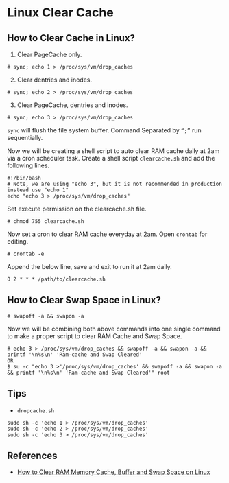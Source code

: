 # Linux Clear Cache

## How to Clear Cache in Linux?
1. Clear PageCache only.
```
# sync; echo 1 > /proc/sys/vm/drop_caches
```
2. Clear dentries and inodes.
```
# sync; echo 2 > /proc/sys/vm/drop_caches
```
3. Clear PageCache, dentries and inodes.
```
# sync; echo 3 > /proc/sys/vm/drop_caches 
```
`sync` will flush the file system buffer. Command Separated by `“;”` run sequentially.

Now we will be creating a shell script to auto clear RAM cache daily at 2am via a cron scheduler task. Create a shell script `clearcache.sh` and add the following lines.
```
#!/bin/bash
# Note, we are using "echo 3", but it is not recommended in production instead use "echo 1"
echo "echo 3 > /proc/sys/vm/drop_caches"
```
Set execute permission on the clearcache.sh file.
```
# chmod 755 clearcache.sh
```
Now set a cron to clear RAM cache everyday at 2am. Open `crontab` for editing.
```
# crontab -e
```
Append the below line, save and exit to run it at 2am daily.
```
0 2 * * * /path/to/clearcache.sh
```

## How to Clear Swap Space in Linux?
```
# swapoff -a && swapon -a
```
Now we will be combining both above commands into one single command to make a proper script to clear RAM Cache and Swap Space.
```
# echo 3 > /proc/sys/vm/drop_caches && swapoff -a && swapon -a && printf '\n%s\n' 'Ram-cache and Swap Cleared'
OR
$ su -c "echo 3 >'/proc/sys/vm/drop_caches' && swapoff -a && swapon -a && printf '\n%s\n' 'Ram-cache and Swap Cleared'" root
```

## Tips
- `dropcache.sh`
```
sudo sh -c 'echo 1 > /proc/sys/vm/drop_caches'
sudo sh -c 'echo 2 > /proc/sys/vm/drop_caches'
sudo sh -c 'echo 3 > /proc/sys/vm/drop_caches'
```

## References
- [How to Clear RAM Memory Cache, Buffer and Swap Space on Linux](https://www.tecmint.com/clear-ram-memory-cache-buffer-and-swap-space-on-linux/)